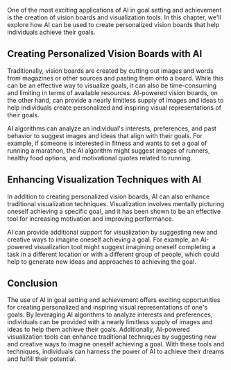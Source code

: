 
One of the most exciting applications of AI in goal setting and achievement is the creation of vision boards and visualization tools. In this chapter, we'll explore how AI can be used to create personalized vision boards that help individuals achieve their goals.

Creating Personalized Vision Boards with AI
-------------------------------------------

Traditionally, vision boards are created by cutting out images and words from magazines or other sources and pasting them onto a board. While this can be an effective way to visualize goals, it can also be time-consuming and limiting in terms of available resources. AI-powered vision boards, on the other hand, can provide a nearly limitless supply of images and ideas to help individuals create personalized and inspiring visual representations of their goals.

AI algorithms can analyze an individual's interests, preferences, and past behavior to suggest images and ideas that align with their goals. For example, if someone is interested in fitness and wants to set a goal of running a marathon, the AI algorithm might suggest images of runners, healthy food options, and motivational quotes related to running.

Enhancing Visualization Techniques with AI
------------------------------------------

In addition to creating personalized vision boards, AI can also enhance traditional visualization techniques. Visualization involves mentally picturing oneself achieving a specific goal, and it has been shown to be an effective tool for increasing motivation and improving performance.

AI can provide additional support for visualization by suggesting new and creative ways to imagine oneself achieving a goal. For example, an AI-powered visualization tool might suggest imagining oneself completing a task in a different location or with a different group of people, which could help to generate new ideas and approaches to achieving the goal.

Conclusion
----------

The use of AI in goal setting and achievement offers exciting opportunities for creating personalized and inspiring visual representations of one's goals. By leveraging AI algorithms to analyze interests and preferences, individuals can be provided with a nearly limitless supply of images and ideas to help them achieve their goals. Additionally, AI-powered visualization tools can enhance traditional techniques by suggesting new and creative ways to imagine oneself achieving a goal. With these tools and techniques, individuals can harness the power of AI to achieve their dreams and fulfill their potential.
